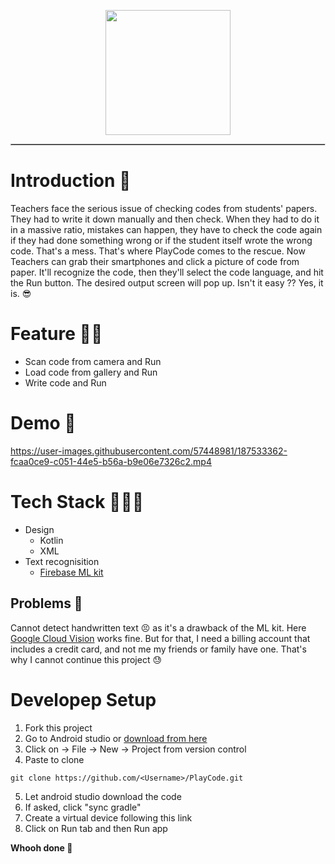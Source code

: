 <p align='center'><img src='https://user-images.githubusercontent.com/57448981/187096108-cf4ba238-9064-479e-ab06-b56bd6a8250b.png' height='200px' width='200px'/> </p>

<hr style='border-style:inset; border-width:0.5px'/>

# **Introduction 👀** 
Teachers face the serious issue of checking codes from students' papers. They had to write it down manually and then check. When they had to do it in a massive ratio, mistakes can happen, they have to check the code again if they had done something wrong or if the student itself wrote the wrong code. That's a mess. That's where PlayCode comes to the rescue. 
Now Teachers can grab their smartphones and click a picture of code from paper. It'll recognize the code, then they'll select the code language, and hit the Run button. The desired output screen will pop up. Isn't it easy ?? Yes, it is. 😎
# Feature 🐱‍🏍
- Scan code from camera and Run 
- Load code from gallery and Run
- Write code and Run
# Demo 🦾
https://user-images.githubusercontent.com/57448981/187533362-fcaa0ce9-c051-44e5-b56a-b9e06e7326c2.mp4

# Tech Stack 👨🏽‍💻
- Design 
  - Kotlin 
  - XML
- Text recognisition
  - [Firebase ML kit](https://firebase.google.com/docs/ml-kit)

## Problems 🥺
Cannot detect handwritten text 😣 as it's a drawback of the ML kit. Here [Google Cloud Vision](https://cloud.google.com/vision/) works fine. But for that, I need a billing account that includes a credit card, and not me my friends or family have one. That's why I cannot continue this project 😓

# Developep Setup 
1. Fork this project 
2. Go to Android studio or [download from here](https://developer.android.com/studio)
3. Click on -> File -> New -> Project from version control
4. Paste to clone
``` 
git clone https://github.com/<Username>/PlayCode.git 
```
5. Let android studio download the code
6. If asked, click "sync gradle"
7. Create a virtual device following this link
8. Click on Run tab and then Run app

**Whooh done 🦄**

